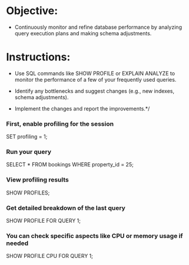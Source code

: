 # Objective: 

- Continuously monitor and refine database performance by analyzing query execution plans and making schema adjustments.

# Instructions:

- Use SQL commands like SHOW PROFILE or EXPLAIN ANALYZE to monitor the performance of a few of your frequently used queries.

- Identify any bottlenecks and suggest changes (e.g., new indexes, schema adjustments).

- Implement the changes and report the improvements.*/

<h3>First, enable profiling for the session</h3>
SET profiling = 1;

<h3>Run your query</h3>
SELECT * FROM bookings WHERE property_id = 25;

<h3>View profiling results</h3>
SHOW PROFILES;

<h3>Get detailed breakdown of the last query</h3>
SHOW PROFILE FOR QUERY 1;

<h3>You can check specific aspects like CPU or memory usage if needed</h3>
SHOW PROFILE CPU FOR QUERY 1;
